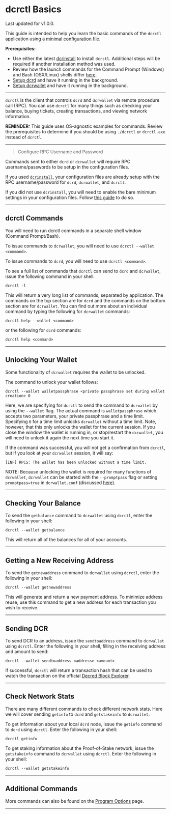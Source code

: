 # **dcrctl Basics**

Last updated for v1.0.0.

This guide is intended to help you learn the basic commands of the `dcrctl` application using a [minimal configuration file](/getting-started/startup-basics.md#minimum-configuration). 

**Prerequisites:**

- Use either the latest [dcrinstall](/getting-started/install-guide.md#dcrinstall) to install `dcrctl`. Additional steps will be required if another installation method was used.
- Review how the launch commands for the Command Prompt (Windows) and Bash (OSX/Linux) shells differ [here](/getting-started/cli-differences.md).
- [Setup dcrd](/getting-started/user-guides/dcrd-setup.md) and have it running in the background.
- [Setup dcrwallet](/getting-started/user-guides/dcrwallet-setup.md) and have it running in the background.

---

`dcrctl` is the client that controls `dcrd` and `dcrwallet` via remote procedure call (RPC). You can use `dcrctl` for many things such as checking your balance, buying tickets, creating transactions, and viewing network information.

**REMINDER:** This guide uses OS-agnostic examples for commands. Review the prerequisites to determine if you should be using `./dcrctl` or `dcrctl.exe` instead of `dcrctl`.

---

> Configure RPC Username and Password

Commands sent to either `dcrd` or `dcrwallet` will require RPC username/passwords to be setup in the configuration files.

If you used [`dcrinstall`](/getting-started/install-guide.md#dcrinstall), your configuration files are already setup with the RPC username/password for `dcrd`, `dcrwallet`, and `dcrctl`.

If you did not use `dcrinstall`, you will need to enable the bare minimum settings in your configuration files. Follow [this guide](/getting-started/startup-basics.md#minimum-configuration) to do so.

---

## dcrctl Commands

You will need to run dcrctl commands in a separate shell window (Command Prompt/Bash).

To issue commands to `dcrwallet`, you will need to use `dcrctl --wallet <command>`.

To issue commands to `dcrd`, you will need to use `dcrctl <command>`.

To see a full list of commands that `dcrctl` can send to `dcrd` and `dcrwallet`, issue the following command in your shell:

```no-highlight
dcrctl -l
```

This will return a very long list of commands, separated by application. The commands on the top section are for `dcrd` and the commands on the bottom section are for `dcrwallet`. You can find out more about an individual command by typing the following for `dcrwallet` commands:

```no-highlight
dcrctl help --wallet <command>
```

or the following for `dcrd` commands:

```no-highlight
dcrctl help <command>
```

---

## Unlocking Your Wallet

Some functionality of `dcrwallet` requires the wallet to be unlocked.

The command to unlock your wallet follows: 

```no-highlight
dcrctl --wallet walletpassphrase <private passphrase set during wallet creation> 0
```

Here, we are specifying for `dcrctl` to send the command to `dcrwallet` by using the `--wallet` flag. The actual command is `walletpassphrase` which accepts two parameters, your private passphrase and a time limit. Specifying `0` for a time limit unlocks `dcrwallet` without a time limit. Note, however, that this only unlocks the wallet for the current session. If you close the window the wallet is running in, or stop/restart the `dcrwallet`, you will need to unlock it again the next time you start it. 

If the command was successful, you will not get a confirmation from `dcrctl`, but if you look at your `dcrwallet` session, it will say:

```no-highlight
[INF] RPCS: The wallet has been unlocked without a time limit.
```

NOTE: Because unlocking the wallet is required for many functions of `dcrwallet`, `dcrwallet` can be started with the `--promptpass` flag or setting `promptpass=true` in `dcrwallet.conf` (discussed [here](/advanced/storing-login-details.md#dcrwalletconf)).

---

## Checking Your Balance

To send the `getbalance` command to `dcrwallet` using `dcrctl`, enter the following in your shell:

```no-highlight
dcrctl --wallet getbalance
```

This will return all of the balances for all of your accounts.

---

## Getting a New Receiving Address

To send the `getnewaddress` command to `dcrwallet` using `dcrctl`, enter the following in your shell:

```no-highlight
dcrctl --wallet getnewaddress
```

This will generate and return a new payment address. To minimize address reuse, use this command to get a new address for each transaction you wish to receive.

---

## Sending DCR

To send DCR to an address, issue the `sendtoaddress` command to `dcrwallet` using `dcrctl`. Enter the following in your shell, filling in the receiving address and amount to send:

```no-highlight
dcrctl --wallet sendtoaddress <address> <amount>
```

If successful, `dcrctl` will return a transaction hash that can be used to watch the transaction on the official [Decred Block Explorer](/getting-started/using-the-block-explorer.md).

---

## Check Network Stats

There are many different commands to check different network stats. Here we will cover sending `getinfo` to `dcrd` and `getstakeinfo` to `dcrwallet`.

To get information about your local `dcrd` node, issue the `getinfo` command to `dcrd` using `dcrctl`. Enter the following in your shell:

```no-highlight
dcrctl getinfo
```

To get staking information about the Proof-of-Stake network, issue the `getstakeinfo` command to `dcrwallet` using `dcrctl`. Enter the following in your shell:

```no-highlight
dcrctl --wallet getstakeinfo
```

---

## Additional Commands

More commands can also be found on the [Program Options](/advanced/program-options.md) page.

---
